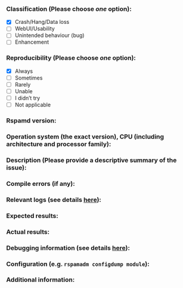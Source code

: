 ### Classification (Please choose *one* option):

* [x] Crash/Hang/Data loss
* [ ] WebUI/Usability
* [ ] Unintended behaviour (bug)
* [ ] Enhancement

### Reproducibility (Please choose *one* option):

* [X] Always
* [ ] Sometimes
* [ ] Rarely
* [ ] Unable
* [ ] I didn’t try
* [ ] Not applicable

### Rspamd version:

### Operation system (the exact version), CPU (including architecture and processor family):

### Description (Please provide a descriptive summary of the issue):

### Compile errors (if any):

### Relevant logs (see details [here](https://rspamd.com/doc/faq.html#how-to-debug-some-module-in-rspamd)):

### Expected results:

### Actual results:

### Debugging information (see details [here](https://rspamd.com/doc/faq.html#how-to-figure-out-why-rspamd-process-crashed)):

### Configuration (e.g. `rspamadm configdump module`):

### Additional information:
